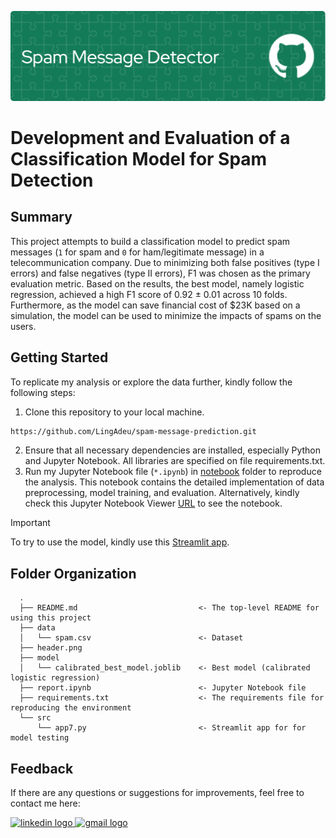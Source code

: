 ![header here](header.png)

# Development and Evaluation of a Classification Model for Spam Detection

## Summary
This project attempts to build a classification model to predict spam messages (`1` for spam and `0` for ham/legitimate message) in a telecommunication company. Due to minimizing both false positives (type I errors) and false negatives (type II errors), F1 was chosen as the primary evaluation metric. Based on the results, the best model, namely logistic regression, achieved a high F1 score of 0.92 $\pm$ 0.01 across 10 folds. Furthermore, as the model can save financial cost of \$23K based on a simulation, the model can be used to minimize the impacts of spams on the users.

## Getting Started
To replicate my analysis or explore the data further, kindly follow the following steps:
1. Clone this repository to your local machine.
```bash
https://github.com/LingAdeu/spam-message-prediction.git
```
2. Ensure that all necessary dependencies are installed, especially Python and Jupyter Notebook. All libraries are specified on file requirements.txt.
3. Run my Jupyter Notebook file (`*.ipynb`) in [notebook](https://github.com/LingAdeu/spam-message-prediction/blob/main/report.ipynb) folder to reproduce the analysis. This notebook contains the detailed implementation of data preprocessing, model training, and evaluation. Alternatively, kindly check this Jupyter Notebook Viewer [URL](https://nbviewer.org/github/LingAdeu/spam-message-prediction/blob/main/report.ipynb) to see the notebook.

>[!important]
> To try to use the model, kindly use this [Streamlit app](https://spam-prediction.streamlit.app).

## Folder Organization
```
  .
  ├── README.md                           <- The top-level README for using this project
  ├── data
  │   └── spam.csv                        <- Dataset
  ├── header.png
  ├── model
  │   └── calibrated_best_model.joblib    <- Best model (calibrated logistic regression)
  ├── report.ipynb                        <- Jupyter Notebook file
  ├── requirements.txt                    <- The requirements file for reproducing the environment
  └── src
      └── app7.py                         <- Streamlit app for for model testing
```

## Feedback
If there are any questions or suggestions for improvements, feel free to contact me here:

<a href="https://www.linkedin.com/in/adelia-januarto/" target="_blank">
    <img src="https://raw.githubusercontent.com/maurodesouza/profile-readme-generator/master/src/assets/icons/social/linkedin/default.svg" width="52" height="40" alt="linkedin logo"/>
  </a>
<a href="mailto:januartoadelia@gmail.com" target="_blank">
    <img src="https://raw.githubusercontent.com/maurodesouza/profile-readme-generator/master/src/assets/icons/social/gmail/default.svg"  width="52" height="40" alt="gmail logo"/>
  </a>
